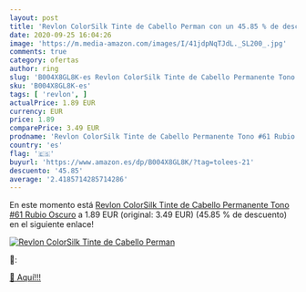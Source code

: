 ```yaml
---
layout: post
title: 'Revlon ColorSilk Tinte de Cabello Perman con un 45.85 % de descuento'
date: 2020-09-25 16:04:26
image: 'https://m.media-amazon.com/images/I/41jdpNqTJdL._SL200_.jpg'
comments: true
category: ofertas
author: ring
slug: 'B004X8GL8K-es Revlon ColorSilk Tinte de Cabello Permanente Tono #61...'
sku: 'B004X8GL8K-es'
tags: [ 'revlon', ]
actualPrice: 1.89 EUR
currency: EUR
price: 1.89
comparePrice: 3.49 EUR
prodname: 'Revlon ColorSilk Tinte de Cabello Permanente Tono #61 Rubio Oscuro'
country: 'es'
flag: '🇪🇸'
buyurl: 'https://www.amazon.es/dp/B004X8GL8K/?tag=tolees-21'
descuento: '45.85'
average: '2.4185714285714286'
---
```


En este momento está [Revlon ColorSilk Tinte de Cabello Permanente Tono #61 Rubio Oscuro](https://www.amazon.es/dp/B004X8GL8K/?tag=tolees-21) a 1.89 EUR (original: 3.49 EUR) (45.85 %  de descuento) en el siguiente enlace!

[![Revlon ColorSilk Tinte de Cabello Perman](https://m.media-amazon.com/images/I/41jdpNqTJdL._SL200_.jpg)](https://www.amazon.es/dp/B004X8GL8K/?tag=tolees-21)

🔎:


[🛒 Aquí!!!](https://www.amazon.es/dp/B004X8GL8K/?tag=tolees-21)
